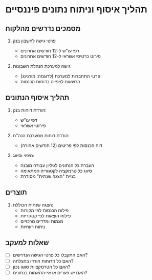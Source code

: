 # תהליך איסוף וניתוח נתונים פיננסיים

## מסמכים נדרשים מהלקוח
1. פרטי גישה לחשבון בנק
   - דפי עו"ש ל-12 חודשים אחרונים
   - פירוט כרטיסי אשראי ל-12 חודשים אחרונים

2. גישה למערכת הנהלת חשבונות
   - פרטי התחברות למערכת (לדוגמה: מורנינג)
   - הרשאות לצפייה בדוחות הכנסות

## תהליך איסוף הנתונים
1. הורדת דוחות בנק:
   - דפי עו"ש
   - פירוטי אשראי

2. הורדת דוחות ממערכת הנה"ח:
   - דוח הכנסות לפי פריטים (12 חודשים אחורה)

3. מיפוי וסיווג:
   - העברת כל הנתונים לגיליון עבודה מובנה
   - סיווג כל טרנזקציה לקטגוריה המתאימה
   - בניית "הצגה שנתית" מסודרת

## תוצרים
1. הצגה שנתית הכוללת:
   - פילוח הכנסות לפי מקורות
   - פילוח הוצאות לפי קטגוריות
   - מגמות ומדדים מרכזיים
   - ניתוח רווחיות

## שאלות למעקב
- [ ] האם התקבלו כל פרטי הגישה הנדרשים?
- [ ] האם כל הדוחות הורדו בהצלחה?
- [ ] האם כל הטרנזקציות סווגו נכון?
- [ ] האם יש פערים או אי-התאמות בנתונים?